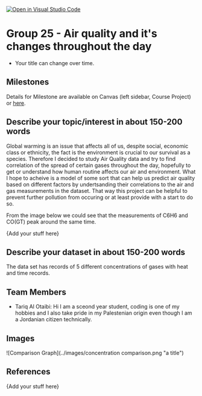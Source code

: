 [![Open in Visual Studio Code](https://classroom.github.com/assets/open-in-vscode-f059dc9a6f8d3a56e377f745f24479a46679e63a5d9fe6f495e02850cd0d8118.svg)](https://classroom.github.com/online_ide?assignment_repo_id=6182332&assignment_repo_type=AssignmentRepo)
# Group 25 - Air quality and it's changes throughout the day

- Your title can change over time.

## Milestones

Details for Milestone are available on Canvas (left sidebar, Course Project) or [here](https://firas.moosvi.com/courses/data301/project/milestone01.html).

## Describe your topic/interest in about 150-200 words
Global warming is an issue that affects all of us, despite social, economic class or ethnicity, the fact is the environment is crucial to our survival as a species.
Therefore I decided to study Air Quality data and try to find correlation of the spread of certain gases throughout the day, hopefully to get or understand how human routine affects our air and environment. What I hope to acheive is a model of some sort that can help us predict air quality based on different factors by undertsanding their correlations to the air and gas measurements in the dataset. That way this project can be helpful to prevent further pollution from occuring or at least provide with a start to do so.

From the image below we could see that the measurements of C6H6 and CO(GT) peak around the same time.

{Add your stuff here}

## Describe your dataset in about 150-200 words

The data set has records of 5 different concentrations of gases with heat and time records.

## Team Members

- Tariq Al Otaibi: Hi I am a sceond year student, coding is one of my hobbies and I also take pride in my Palestenian origin even though I am a Jordanian citizen technically.

## Images

![Comparison Graph](../images/concentration comparison.png "a title")
## References

{Add your stuff here}



